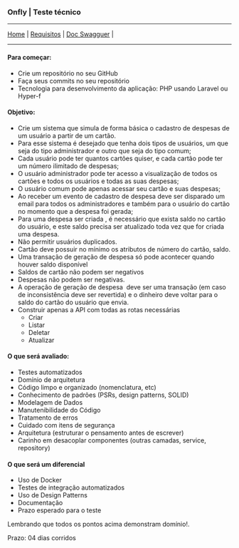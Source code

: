 ### Onfly | Teste técnico   

___
[Home](../README.md) |
[Requisitos](./Onfly-Teste-Tecnico.md) |
[Doc Swagguer](http://localhost:9501/swagger/) |
___

#### Para começar:   
- Crie um repositório no seu GitHub
- Faça seus commits no seu repositório
- Tecnologia para desenvolvimento da aplicação: PHP usando Laravel ou Hyper-f   

#### Objetivo:   
- Crie um sistema que simula de forma básica o cadastro de despesas de um usuário a partir de um cartão.   
- Para esse sistema é desejado que tenha dois tipos de usuários, um que seja do tipo administrador e outro que seja do tipo comum;   
- Cada usuário pode ter quantos cartões quiser, e cada cartão pode ter um número ilimitado de despesas;   
- O usuário administrador pode ter acesso a visualização de todos os cartões e todos os usuários e todas as suas despesas;   
- O usuário comum pode apenas acessar seu cartão e suas despesas;   
- Ao receber um evento de cadastro de despesa deve ser disparado um email para todos os administradores e também para o usuário do cartão no momento que a despesa foi gerada;   
- Para uma despesa ser criada , é necessário que exista saldo no cartão do usuário, e este saldo precisa ser atualizado toda vez que for criada uma despesa.   
- Não permitir usuários duplicados.   
- Cartão deve possuir no mínimo os atributos de número do cartão, saldo.   
- Uma transação de geração de despesa só pode acontecer quando houver saldo disponível
- Saldos de cartão não podem ser negativos   
- Despesas não podem ser negativas.   
- A operação de geração de despesa  deve ser uma transação (em caso de inconsistência deve ser revertida) e o dinheiro deve voltar para o saldo do cartão do usuário que envia.   
- Construir apenas a API com todas as rotas necessárias   
    - Criar   
    - Listar   
    - Deletar   
    - Atualizar   

#### O que será avaliado:   
- Testes automatizados   
- Domínio de arquitetura   
- Código limpo e organizado (nomenclatura, etc)   
- Conhecimento de padrões (PSRs, design patterns, SOLID)   
- Modelagem de Dados   
- Manutenibilidade do Código   
- Tratamento de erros   
- Cuidado com itens de segurança   
- Arquitetura (estruturar o pensamento antes de escrever)   
- Carinho em desacoplar componentes (outras camadas, service, repository)   

#### O que será um diferencial   
- Uso de Docker   
- Testes de integração automatizados   
- Uso de Design Patterns   
- Documentação   
- Prazo esperado para o teste   

Lembrando que todos os pontos acima demonstram domínio!.   

Prazo: 04 dias corridos   
